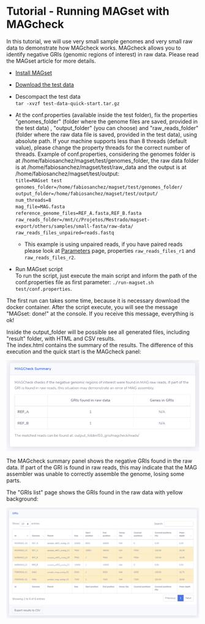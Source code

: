# Tutorial - Running MAGset with MAGcheck
<p>In this tutorial, we will use very small sample genomes and very small raw data to demonstrate how MAGcheck works. MAGcheck allows you to identify negative GRIs (genomic regions of interest) in raw data. Please read the MAGset article for more details. </p>

* [Install MAGset](How-to-install.md)
* [Download the test data](test-data-magcheck.tar.gz) <br/>

* Descompact the test data<br/>
`tar -xvzf test-data-quick-start.tar.gz`

* At the conf.properties (available inside the test folder), fix the properties "genomes\_folder" (folder where the genome files are saved, provided in the test data) , "output\_folder" (you can choose) and "raw\_reads\_folder" (folder where the raw data file is saved, provided in the test data), using absolute path. If your machine supports less than 8 threads (default value), please change the property threads for the correct number of threads.
Example of conf.properties, considering the genomes folder is at /home/fabiosanchez/magset/test/genomes\_folder, the raw data folder is at /home/fabiosanchez/magset/test/raw\_data and the output is at /home/fabiosanchez/magset/test/output:<br/>
`title=MAGset test`<br/>
`genomes_folder=/home/fabiosanchez/magset/test/genomes_folder/`<br/>
`output_folder=/home/fabiosanchez/magset/test/output/`<br/>
`num_threads=8`<br/>
`mag_file=MAG.fasta`<br/>
`reference_genome_files=REF_A.fasta,REF_B.fasta`<br/>
`raw_reads_folder=/mnt/c/Projetos/Mestrado/magset-export/others/samples/small-fasta/raw-data/`<br/>
`raw_reads_files_unpaired=reads.fastq`
    * This example is using unpaired reads, if you have paired reads please look at [Parameters](Parameters.md) page, properties `raw_reads_files_r1` and `raw_reads_files_r2`.

* Run MAGset script<br/>
To run the script, just execute the main script and inform the path of the conf.properties file as first parameter: 
`./run-magset.sh test/conf.properties`. 

The first run can takes some time, because it is necessary download the docker container. After the script execute, you will see the message "MAGset: done!" at the console. If you receive this message, everything is ok!

<p>Inside the output_folder will be possible see all generated files, including "result" folder, with HTML and CSV results.<br/>
The index.html contains the summary of the results. The difference of this execution and the quick start is the MAGcheck panel:</p>

![magcheck-summary](magcheck-summary.png)

<p>The MAGcheck summary panel shows the negative GRIs found in the raw data. If part of the GRI is found in raw reads, this may indicate that the MAG assembler was unable to correctly assemble the genome, losing some parts.</p> 
<p>The "GRIs list" page shows the GRIs found in the raw data with yellow background:</p>

![magcheck-gris-list](magcheck-gris-list.png)
 





